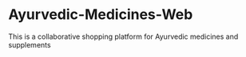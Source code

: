 # Ayurvedic-Medicines-Web
This is a collaborative shopping platform for Ayurvedic medicines and supplements 
